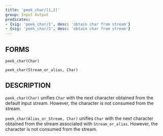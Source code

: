 ```yaml
---
title: 'peek_char/[1,2]'
group: Input Output
predicates:
- {sig: 'peek_char/1', desc: 'obtain char from stream'}
- {sig: 'peek_char/2', desc: 'obtain char from stream'}
---
```


## FORMS
```
peek_char(Char)

peek_char(Stream_or_alias, Char)
```

## DESCRIPTION

`peek_char(Char)` unifies `Char` with the next character obtained from the default input stream. However, the character is not consumed from the stream.

`peek_char(Alias_or_Stream, Char)` unifies `Char` with the next character obtained from the stream associated with `Stream_or_alias`. However, the character is not consumed from the stream.

